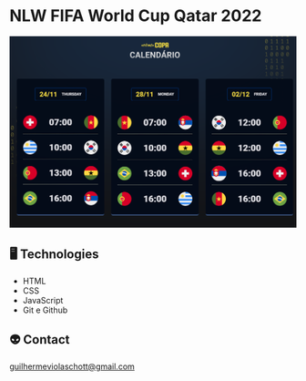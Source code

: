 # NLW FIFA World Cup Qatar 2022

![preview](./.github/preview.png)

## 🖥️ Technologies

- HTML
- CSS
- JavaScript
- Git e Github

## 👽 Contact

guilhermeviolaschott@gmail.com